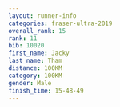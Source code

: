 ```yaml
---
layout: runner-info 
categories: fraser-ultra-2019 
overall_rank: 15
rank: 11
bib: 10020
first_name: Jacky
last_name: Tham
distance: 100KM
category: 100KM
gender: Male
finish_time: 15-48-49
---
```

